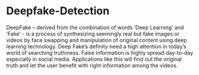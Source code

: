 # Deepfake-Detection

DeepFake – derived from the combination of words ‘Deep Learning’ and ‘Fake’ - is a process of synthesizing seemingly real but fake images or videos by face swapping and manipulation of original content using deep learning technology.
Deep Fake’s definity need a high attention in today’s world of searching truthiness. False information is highly spread day-to-day especially in social media. Applications like this will find out the original truth and let the user benefit with right information among the videos.
